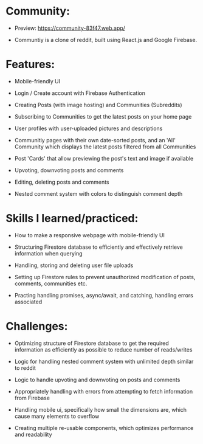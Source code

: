 # Community: #

* Preview: https://community-83f47.web.app/

* Communtiy is a clone of reddit, built using React.js and Google Firebase.

# Features: #

* Mobile-friendly UI

* Login / Create account with Firebase Authentication

* Creating Posts (with image hosting) and Communities (Subreddits)

* Subscribing to Communities to get the latest posts on your home page

* User profiles with user-uploaded pictures and descriptions

* Communitiy pages with their own date-sorted posts, and an 'All' Community which displays the latest posts filtered from all Communities

* Post 'Cards' that allow previewing the post's text and image if available

* Upvoting, downvoting posts and comments 

* Editing, deleting posts and comments

* Nested comment system with colors to distinguish comment depth

# Skills I learned/practiced: #

* How to make a responsive webpage with mobile-friendly UI

* Structuring Firestore database to efficiently and effectively retrieve information when querying

* Handling, storing and deleting user file uploads

* Setting up Firestore rules to prevent unauthorized modification of posts, comments, communities etc.

* Practing handling promises, async/await, and catching, handling errors associated

# Challenges: #

* Optimizing structure of Firestore database to get the required information as efficiently as possible to reduce number of reads/writes

* Logic for handling nested comment system with unlimited depth similar to reddit

* Logic to handle upvoting and downvoting on posts and comments

* Appropriately handling with errors from attempting to fetch information from Firebase

* Handling mobile ui, specifically how small the dimensions are, which cause many elements to overflow

* Creating multiple re-usable components, which optimizes performance and readability